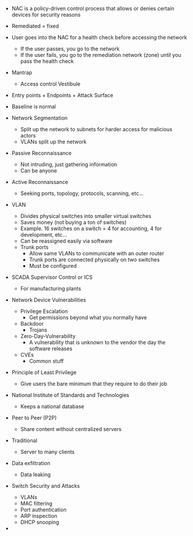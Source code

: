 
- NAC is a policy-driven control process that allows or denies certain devices for security reasons
- Remediated = fixed

- User goes into the NAC for a health check before accessing the network
	- If the user passes, you go to the network
	- If the user fails, you go to the remediation network (zone) until you pass the health check

- Mantrap
	- Access control Vestibule

- Entry points + Endpoints + Attack Surface

- Baseline is normal

- Network Segmentation
	- Split up the network to subnets for harder access for malicious actors
	- VLANs split up the network 

- Passive Reconnaissance
	- Not intruding, just gathering information
	- Can be anyone

- Active Reconnaissance
	- Seeking ports, topology, protocols, scanning, etc...

- VLAN
	- Divides physical switches into smaller virtual switches
	- Saves money (not buying a ton of switches)
	- Example. 16 switches on a switch = 4 for accounting, 4 for development, etc...
	- Can be reassigned easily via software
	- Trunk ports
		- Allow same VLANs to communicate with an outer router
		- Trunk ports are connected physically on two switches 
		- Must be configured

- SCADA Supervisor Control or ICS
	- For manufacturing plants

- Network Device Vulnerabilities 
	- Privilege Escalation
		- Get permissions beyond what you normally have
	- Backdoor
		- Trojans
	- Zero-Day-Vulnerability
		- A vulnerability that is unknown to the vendor the day the software releases
	- CVEs
		- Common stuff

- Principle of Least Privilege
	- Give users the bare minimum that they require to do their job

- National Institute of Standards and Technologies
	- Keeps a national database

- Peer to Peer (P2P)
	- Share content without centralized servers

- Traditional
	- Server to many clients 

- Data exfiltration
	- Data leaking

- Switch Security and Attacks
	- VLANs
	- MAC filtering
	- Port authentication
	- ARP inspection
	- DHCP snooping

- 